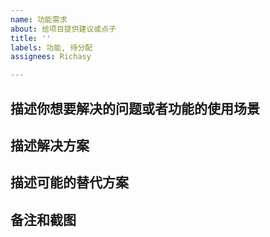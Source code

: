 ```yaml
---
name: 功能需求
about: 给项目提供建议或点子
title: ''
labels: 功能, 待分配
assignees: Richasy

---
```


<!-- 🚨 请务必完整填写下面的内容，如果缺少必要的信息，开发者可能会在未调查的情况下直接关闭问题  🚨 -->

## 描述你想要解决的问题或者功能的使用场景

<!-- 
请描述你遇到的问题或者链接到已存在的 issue.
从用户故事（User Story）开始，简明扼要的说明该功能的适用场景。
说明当前应用在没有该功能情况下对你造成了哪些困扰，而有了这项功能后又能为用户创造怎样的价值。
 -->

## 描述解决方案

<!-- 描述你所预期的解决方案，它会以怎样的方式解决你所遇到的问题 -->

## 描述可能的替代方案

<!-- 当前一种解决方案难以实现时，你是否考虑了其他的替代方案？是否有一个最低的，可接受的实现目标？ -->

## 备注和截图

<!-- 添加一些你认为有必要的备注信息，或者展示一些能表现你思路的草图 -->
